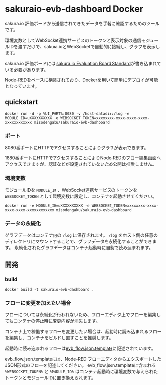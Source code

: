 # sakuraio-evb-dashboard Docker

sakura.io 評価ボードから送信されてきたデータを手軽に確認するためのツールです。

環境変数としてWebSocket連携サービスのトークンと表示対象の通信モジュールIDを渡すだけで、sakura.ioとWebSocketで自動的に接続し、グラフを表示します。

sakura.io 評価ボードには [sakura.io Evaluation Board Standard](https://os.mbed.com/teams/SAKURA-Internet/code/SakuraIO_Evaluation_Board_Standard/)が書き込まれている必要があります。

Node-REDをベースに構築されており、Dockerを用いて簡単にデプロイが可能となっています。

## quickstart
```
docker run -d -p %UI_PORT%:8080 -v /host-datadir:/log -e MODULE_ID=uXXXXXXXXXX -e WEBSOCKET_TOKEN=xxxxxxxx-xxxx-xxxx-xxxx-xxxxxxxxxxxx misodengaku/sakuraio-evb-dashboard
```

### ポート

8080番ポートにHTTPでアクセスすることによりグラフが表示できます。

1880番ポートにHTTPでアクセスすることによりNode-REDのフロー編集画面へアクセスできますが、認証などが設定されていないため公開は推奨しません。


### 環境変数

モジュールIDを `MODULE_ID` 、WebSocket連携サービスのトークンを `WEBSOCKET_TOKEN` として環境変数に設定し、コンテナを起動させてください。

```
docker run -e MODULE_ID=uXXXXXXXXXX -e WEBSOCKET_TOKEN=xxxxxxxx-xxxx-xxxx-xxxx-xxxxxxxxxxxx misodengaku/sakuraio-evb-dashboard
```


### データの永続化

グラフデータはコンテナ内の `/log` に保存されます。
`/log` をホスト側の任意のディレクトリにマウントすることで、グラフデータを永続化することができます。
永続化されたグラフデータはコンテナ起動時に自動で読み込まれます。



## 開発
### build
```
docker build -t sakuraio-evb-dashboard .
```

### フローに変更を加えたい場合

フローについては永続化が行われないため、フローエディタ上でフローを編集してもコンテナの停止時に変更内容が消失します。

コンテナ上で稼働するフローを変更したい場合は、起動時に読み込まれるフローを編集し、コンテナをビルドし直すことを推奨します。

起動時に読み込まれるフローは[evb_flow.json.template](./evb_flow.json.template)に記述されています。

evb_flow.json.templateには、Node-RED フローエディタからエクスポートしたJSON形式のフローを記述してください。
evb_flow.json.templateに含まれる `%WEBSOCKET_TOKEN%` と `%MODULE_ID%` はコンテナ起動時に環境変数で与えられたトークンとモジュールIDに置き換えられます。



